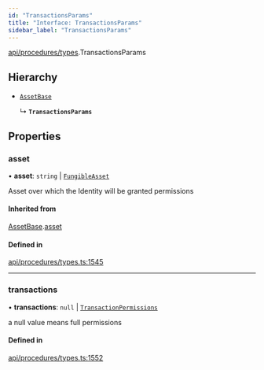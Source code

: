 ```yaml
---
id: "TransactionsParams"
title: "Interface: TransactionsParams"
sidebar_label: "TransactionsParams"
---
```


[api/procedures/types](../../../../../modules/API/Procedures/Types/Types.md).TransactionsParams

## Hierarchy

- [`AssetBase`](../AssetBase/AssetBase.md)

  ↳ **`TransactionsParams`**

## Properties

### asset

• **asset**: `string` \| [`FungibleAsset`](../../../../../classes/API/Entities/Asset/Fungible/FungibleAsset.md)

Asset over which the Identity will be granted permissions

#### Inherited from

[AssetBase](../AssetBase/AssetBase.md).[asset](../AssetBase/AssetBase.md#asset)

#### Defined in

[api/procedures/types.ts:1545](https://github.com/PolymeshAssociation/polymesh-sdk/blob/88db4a911/src/api/procedures/types.ts#L1545)

___

### transactions

• **transactions**: ``null`` \| [`TransactionPermissions`](../../../Entities/Types/TransactionPermissions/TransactionPermissions.md)

a null value means full permissions

#### Defined in

[api/procedures/types.ts:1552](https://github.com/PolymeshAssociation/polymesh-sdk/blob/88db4a911/src/api/procedures/types.ts#L1552)

